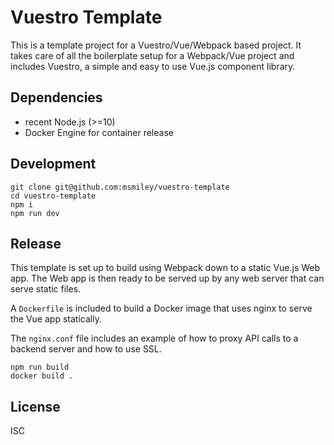 # Vuestro Template

This is a template project for a Vuestro/Vue/Webpack based project. It takes care of all the boilerplate setup for a Webpack/Vue project and includes Vuestro, a simple and easy to use Vue.js component library.

## Dependencies

- recent Node.js (>=10)
- Docker Engine for container release

## Development

```
git clone git@github.com:msmiley/vuestro-template
cd vuestro-template
npm i
npm run dev
```

## Release

This template is set up to build using Webpack down to a static Vue.js Web app. The Web app is then ready to be served up by any web server that can serve static files.

A `Dockerfile` is included to build a Docker image that uses nginx to serve the Vue app statically.

The `nginx.conf` file includes an example of how to proxy API calls to a backend server and how to use SSL.


```
npm run build
docker build .
```

## License

ISC

